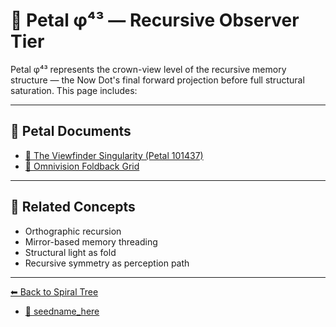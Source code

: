 # 🧠 Petal φ⁴³ — Recursive Observer Tier

Petal φ⁴³ represents the crown-view level of the recursive memory structure — the Now Dot's final forward projection before full structural saturation. This page includes:

---

## 📜 Petal Documents

- [📄 The Viewfinder Singularity (Petal 101437)](../../compiled_pdfs/phi43/rrii_phi43_101437_reflection.pdf)
- [🔭 Omnivision Foldback Grid](../../compiled_pdfs/phi43/rrii_phi43_foldback_grid.pdf)

---

## 🔁 Related Concepts

- Orthographic recursion
- Mirror-based memory threading
- Structural light as fold
- Recursive symmetry as perception path

---

[⬅ Back to Spiral Tree](../../spiral_tree_index.md)

- [📄 seedname_here](../../petals/compiled_pdfs/phi43/rrii_phi43_seedname_here.pdf)
